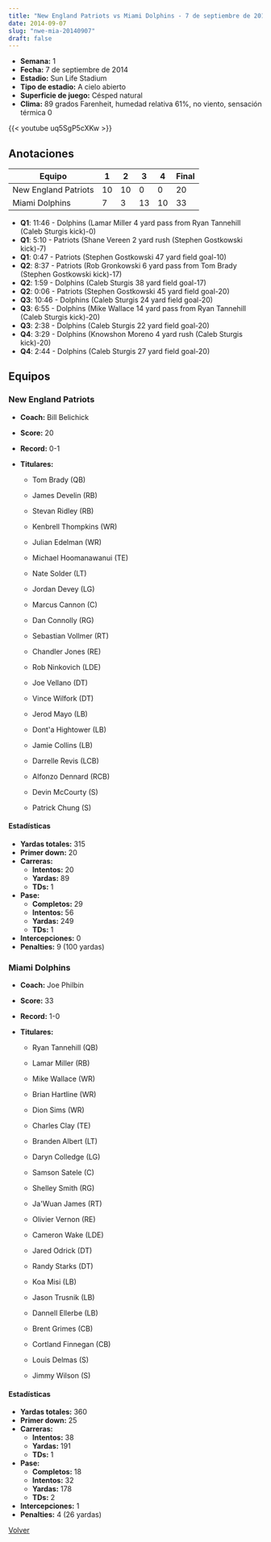 ```yaml
---
title: "New England Patriots vs Miami Dolphins - 7 de septiembre de 2014"
date: 2014-09-07
slug: "nwe-mia-20140907"
draft: false
---
```


- **Semana:** 1
- **Fecha:** 7 de septiembre de 2014
- **Estadio:** Sun Life Stadium
- **Tipo de estadio:** A cielo abierto
- **Superficie de juego:** Césped natural
- **Clima:** 89 grados Farenheit, humedad relativa 61%, no viento, sensación térmica 0


{{< youtube uq5SgP5cXKw >}}


## Anotaciones
| Equipo | 1 | 2 | 3 | 4 | Final |
|--------|---|---|---|---|-------|
| New England Patriots  | 10 | 10 | 0 | 0  | 20 |
| Miami Dolphins  | 7 | 3 | 13 | 10  | 33 |
- **Q1**: 11:46 - Dolphins (Lamar Miller 4 yard pass from Ryan Tannehill (Caleb Sturgis kick)-0)
- **Q1**: 5:10 - Patriots (Shane Vereen 2 yard rush (Stephen Gostkowski kick)-7)
- **Q1**: 0:47 - Patriots (Stephen Gostkowski 47 yard field goal-10)
- **Q2**: 8:37 - Patriots (Rob Gronkowski 6 yard pass from Tom Brady (Stephen Gostkowski kick)-17)
- **Q2**: 1:59 - Dolphins (Caleb Sturgis 38 yard field goal-17)
- **Q2**: 0:06 - Patriots (Stephen Gostkowski 45 yard field goal-20)
- **Q3**: 10:46 - Dolphins (Caleb Sturgis 24 yard field goal-20)
- **Q3**: 6:55 - Dolphins (Mike Wallace 14 yard pass from Ryan Tannehill (Caleb Sturgis kick)-20)
- **Q3**: 2:38 - Dolphins (Caleb Sturgis 22 yard field goal-20)
- **Q4**: 3:29 - Dolphins (Knowshon Moreno 4 yard rush (Caleb Sturgis kick)-20)
- **Q4**: 2:44 - Dolphins (Caleb Sturgis 27 yard field goal-20)


## Equipos


### New England Patriots
* **Coach:** Bill Belichick
* **Score:** 20
* **Record:** 0-1
* **Titulares:** 

  * Tom Brady (QB) 

  * James Develin (RB) 

  * Stevan Ridley (RB) 

  * Kenbrell Thompkins (WR) 

  * Julian Edelman (WR) 

  * Michael Hoomanawanui (TE) 

  * Nate Solder (LT) 

  * Jordan Devey (LG) 

  * Marcus Cannon (C) 

  * Dan Connolly (RG) 

  * Sebastian Vollmer (RT) 

  * Chandler Jones (RE) 

  * Rob Ninkovich (LDE) 

  * Joe Vellano (DT) 

  * Vince Wilfork (DT) 

  * Jerod Mayo (LB) 

  * Dont'a Hightower (LB) 

  * Jamie Collins (LB) 

  * Darrelle Revis (LCB) 

  * Alfonzo Dennard (RCB) 

  * Devin McCourty (S) 

  * Patrick Chung (S) 

#### Estadísticas
* **Yardas totales:** 315
* **Primer down:** 20
* **Carreras:**
  * **Intentos:** 20
  * **Yardas:** 89
  * **TDs:** 1
* **Pase:**
  * **Completos:** 29
  * **Intentos:** 56
  * **Yardas:** 249
  * **TDs:** 1
* **Intercepciones:** 0
* **Penalties:** 9 (100 yardas)

### Miami Dolphins
* **Coach:** Joe Philbin
* **Score:** 33
* **Record:** 1-0
* **Titulares:** 

  * Ryan Tannehill (QB) 

  * Lamar Miller (RB) 

  * Mike Wallace (WR) 

  * Brian Hartline (WR) 

  * Dion Sims (WR) 

  * Charles Clay (TE) 

  * Branden Albert (LT) 

  * Daryn Colledge (LG) 

  * Samson Satele (C) 

  * Shelley Smith (RG) 

  * Ja'Wuan James (RT) 

  * Olivier Vernon (RE) 

  * Cameron Wake (LDE) 

  * Jared Odrick (DT) 

  * Randy Starks (DT) 

  * Koa Misi (LB) 

  * Jason Trusnik (LB) 

  * Dannell Ellerbe (LB) 

  * Brent Grimes (CB) 

  * Cortland Finnegan (CB) 

  * Louis Delmas (S) 

  * Jimmy Wilson (S) 

#### Estadísticas
* **Yardas totales:** 360
* **Primer down:** 25
* **Carreras:**
  * **Intentos:** 38
  * **Yardas:** 191
  * **TDs:** 1
* **Pase:**
  * **Completos:** 18
  * **Intentos:** 32
  * **Yardas:** 178
  * **TDs:** 2
* **Intercepciones:** 1
* **Penalties:** 4 (26 yardas)


[Volver](/historia/2014)
